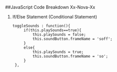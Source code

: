##JavaScript Code Breakdown Xx-Nova-Xx

1. If/Else Statement (Conditional Statement)

       toggleSounds : function(){
            if(this.playSounds==true){
                this.playSounds = false;
                this.soundButton.frameName = 'soff';
            }
            else{
                this.playSounds = true;
                this.soundButton.frameName = 'so';
            }
        },
